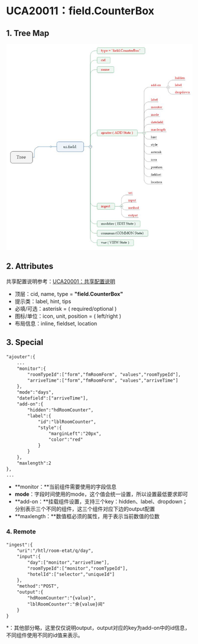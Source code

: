 # UCA20011：field.CounterBox

## 1. Tree Map

![](/engine/spec/component/img/field-011-01.JPG)

## 2. Attributes

共享配置说明参考：[UCA20001：共享配置说明](/engine/spec/component/field-shared.md)

* 顶层：cid, name, type = **"field.CounterBox"**
* 提示类：label, hint, tips
* 必填/可选：asterisk = \( required/optional \)
* 图标/单位：icon, unit, position = \( left/right \)
* 布局信息：inline, fieldset, location

## 3. Special

```
"ajouter":{
    ...
    "monitor":{
        "roomTypeId":["form","fmRoomForm", "values","roomTypeId"],
        "arriveTime":["form","fmRoomForm", "values","arriveTime"]
    },
    "mode":"days",
    "datefield":["arriveTime"],
    "add-on":{
        "hidden":"hdRoomCounter",
        "label":{
            "id":"lblRoomCounter",
            "style":{
                "marginLeft":"20px",
                "color":"red"
            }
        }
    },
    "maxlength":2
},
...
```

* **monitor：**当前组件需要使用的字段信息
* **mode**：字段时间使用的mode，这个值会统一设置，所以设置最低要求即可
* **add-on：**挂载组件设置，支持三个key：hidden、label、dropdown；分别表示三个不同的组件，这三个组件对应下边的output配置
* **maxlength：**数值框必须的属性，用于表示当前数值的位数

### 4. Remote

```
"ingest":{
    "uri":"/htl/room-etat/q/day",
    "input":{
        "day":["monitor","arriveTime"],
        "roomTypeId":["monitor","roomTypeId"],
        "hotelId":["selector","uniqueId"]
    },
    "method":"POST",
    "output":{
        "hdRoomCounter":"{value}",
        "lblRoomCounter":"余{value}间"
    }
}
```

\*：其他部分略，这里仅仅说明output，output对应的key为add-on中的id信息，不同组件使用不同的id值来表示。

